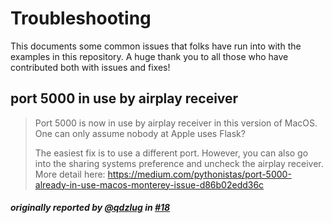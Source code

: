 # Troubleshooting

This documents some common issues that folks have run into with the examples in this repository. A huge thank you to all those who have contributed both with issues and fixes!

## port 5000 in use by airplay receiver 

> Port 5000 is now in use by airplay receiver in this version of MacOS. One can only assume nobody at Apple uses Flask?
> 
> The easiest fix is to use a different port. However, you can also go into the sharing systems preference and uncheck the airplay receiver.
> More detail here: https://medium.com/pythonistas/port-5000-already-in-use-macos-monterey-issue-d86b02edd36c

#### *originally reported by [@qdzlug] in [#18]*

[@qdzlug]: https://github.com/qdzlug
[#18]: https://github.com/PacktPublishing/Cloud-Native-Observability/issues/18